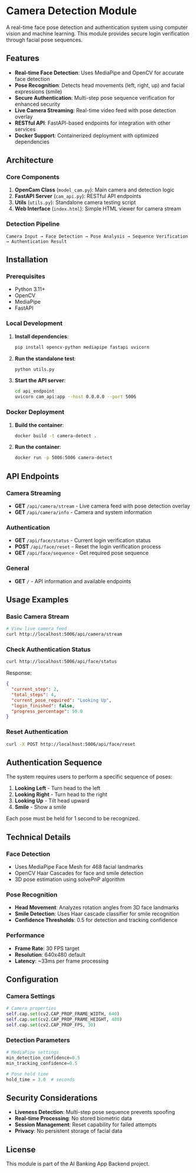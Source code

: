 # Camera Detection Module

A real-time face pose detection and authentication system using computer vision and machine learning. This module provides secure login verification through facial pose sequences.

## Features

- **Real-time Face Detection**: Uses MediaPipe and OpenCV for accurate face detection
- **Pose Recognition**: Detects head movements (left, right, up) and facial expressions (smile)
- **Secure Authentication**: Multi-step pose sequence verification for enhanced security
- **Live Camera Streaming**: Real-time video feed with pose detection overlay
- **RESTful API**: FastAPI-based endpoints for integration with other services
- **Docker Support**: Containerized deployment with optimized dependencies

## Architecture

### Core Components

1. **OpenCam Class** (`model_cam.py`): Main camera and detection logic
2. **FastAPI Server** (`cam_api.py`): RESTful API endpoints
3. **Utils** (`utils.py`): Standalone camera testing script
4. **Web Interface** (`index.html`): Simple HTML viewer for camera stream

### Detection Pipeline

```
Camera Input → Face Detection → Pose Analysis → Sequence Verification → Authentication Result
```

## Installation

### Prerequisites

- Python 3.11+
- OpenCV
- MediaPipe
- FastAPI

### Local Development

1. **Install dependencies**:
   ```bash
   pip install opencv-python mediapipe fastapi uvicorn
   ```

2. **Run the standalone test**:
   ```bash
   python utils.py
   ```

3. **Start the API server**:
   ```bash
   cd api_endpoint
   uvicorn cam_api:app --host 0.0.0.0 --port 5006
   ```

### Docker Deployment

1. **Build the container**:
   ```bash
   docker build -t camera-detect .
   ```

2. **Run the container**:
   ```bash
   docker run -p 5006:5006 camera-detect
   ```

## API Endpoints

### Camera Streaming
- **GET** `/api/camera/stream` - Live camera feed with pose detection overlay
- **GET** `/api/camera/info` - Camera and system information

### Authentication
- **GET** `/api/face/status` - Current login verification status
- **POST** `/api/face/reset` - Reset the login verification process
- **GET** `/api/face/sequence` - Get required pose sequence

### General
- **GET** `/` - API information and available endpoints

## Usage Examples

### Basic Camera Stream
```bash
# View live camera feed
curl http://localhost:5006/api/camera/stream
```

### Check Authentication Status
```bash
curl http://localhost:5006/api/face/status
```

Response:
```json
{
  "current_step": 2,
  "total_steps": 4,
  "current_pose_required": "Looking Up",
  "login_finished": false,
  "progress_percentage": 50.0
}
```

### Reset Authentication
```bash
curl -X POST http://localhost:5006/api/face/reset
```

## Authentication Sequence

The system requires users to perform a specific sequence of poses:

1. **Looking Left** - Turn head to the left
2. **Looking Right** - Turn head to the right  
3. **Looking Up** - Tilt head upward
4. **Smile** - Show a smile

Each pose must be held for 1 second to be recognized.

## Technical Details

### Face Detection
- Uses MediaPipe Face Mesh for 468 facial landmarks
- OpenCV Haar Cascades for face and smile detection
- 3D pose estimation using solvePnP algorithm

### Pose Recognition
- **Head Movement**: Analyzes rotation angles from 3D face landmarks
- **Smile Detection**: Uses Haar cascade classifier for smile recognition
- **Confidence Thresholds**: 0.5 for detection and tracking confidence

### Performance
- **Frame Rate**: 30 FPS target
- **Resolution**: 640x480 default
- **Latency**: ~33ms per frame processing

## Configuration

### Camera Settings
```python
# Camera properties
self.cap.set(cv2.CAP_PROP_FRAME_WIDTH, 640)
self.cap.set(cv2.CAP_PROP_FRAME_HEIGHT, 480)
self.cap.set(cv2.CAP_PROP_FPS, 30)
```

### Detection Parameters
```python
# MediaPipe settings
min_detection_confidence=0.5
min_tracking_confidence=0.5

# Pose hold time
hold_time = 3.0  # seconds
```

## Security Considerations

- **Liveness Detection**: Multi-step pose sequence prevents spoofing
- **Real-time Processing**: No stored biometric data
- **Session Management**: Reset capability for failed attempts
- **Privacy**: No persistent storage of facial data

## License

This module is part of the AI Banking App Backend project.


